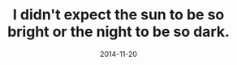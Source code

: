 ---
layout: base.njk
title : 'I didn&#39;t expect the sun to be so bright or the night to be so dark.' 
view_title : 'I didn&#39;t expect the sun to be so bright or the night to be so dark.' 
year : '2014' 
date : '2014-11-20' 
img_file : '/drawing/ididntexpectthesuntobesobrightorthenighttobesodark.png' 
html_file : 'ididntexpectthesuntobesobrightorthenighttobesodark' 
next_html : 'letsalwaysrembertohavefun.html' 
year_order : '33' 
permalink : "title/{{html_file}}.html"
---